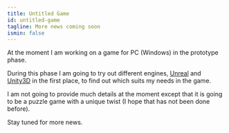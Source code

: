 ```yaml
---
title: Untitled Game
id: untitled-game
tagline: More news coming soon
ismin: false
---
```


At the moment I am working on a game for PC (Windows) in the prototype phase.

During this phase I am going to try out different engines, [Unreal](http://unrealengine.com) 
and [Unity3D](https://unity3d.com/) in the first place, to find out which suits
my needs in the game.

I am not going to provide much details at the moment except that it is going to 
be a puzzle game with a unique twist (I hope that has not been done before).

Stay tuned for more news.